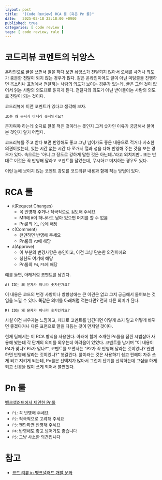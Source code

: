 ```yaml
---
layout: post
title:  "[Code Review] RCA 룰 (혹은 Pn 룰)"
date:   2025-02-18 22:18:00 +0900
published: true
categories: [ code review ]
tags: [ code review, rule ]
---
```


# 코드리뷰 코멘트의 뉘앙스

온라인으로 글을 쓰면서 일을 하다 보면 뉘앙스가 전달되지 않아서 오해를 사거나 의도가 충분한 전달이 되지 않는 경우가 많다. 같은 온라인이어도 글이 아닌 미팅콜을 진행하면 목소리나 표정에서 전달하는 사람의 의도가 보이는 경우가 있는데, 글은 그런 것이 없어서 읽는 사람의 의도대로 읽히게 된다. 전달자의 의도가 아닌 받아들이는 사람의 의도로 전달이 되는 것이다.

코드리뷰에 이런 코멘트가 있다고 생각해 보자.

```
ID는 왜 문자가 아니라 숫자인가요?
```

문자여야 하는데 숫자로 잘못 적은 것이라는 뜻인지 그저 숫자인 이유가 궁금해서 물어본 것인지 알기 어렵다.

코드리뷰를 주고 받다 보면 반영해도 좋고 그냥 넘어가도 좋은 내용으로 적거나 사소한 의견이었는데, 있는 시간 없는 시간 다 쪼개서 열과 성을 다해 반영해 주는 것을 보는 경우가 있다. 속으로는 '아니 그 정도로 강하게 말한 것은 아닌데..'라고 외치지만.. 또는 반대로 이것은 꼭 반영해 달라고 코멘트를 달았는데, 무시하고 머지하는 경우도 있다.

이런 눈에 보이지 않는 코멘트 강도를 코드리뷰 내용과 함께 적는 방법이 있다.


# RCA 룰

- `R`(Request Changes)
  - 꼭 반영해 주거나 적극적으로 검토해 주세요
  - MR에 `R`이 하나라도 남아 있으면 머지를 할 수 없음
  - Pn룰의 `P1`, `P2`에 해당
- `C`(Comment)
  - 왠만하면 반영해 주세요
  - Pn룰의 `P3`에 해당
- `A`(Approve)
  - 이 부분의 변경사항은 승인이고, 이건 그냥 단순한 의견이에요
  - 칭찬도 여기에 해당
  - Pn룰의 `P4`, `P5`에 해당

예를 들면, 아래처럼 코멘트를 남긴다.

```
A) ID는 왜 문자가 아니라 숫자인가요?
```

이 내용은 코드의 변경 사항이나 방향성에는 큰 이견은 없고 그저 궁금해서 물어보는 것임을 느낄 수 있다. 똑같은 의미를 아래처럼 적는다면? 전혀 다른 의미가 된다.

```
R) ID는 왜 문자가 아니라 숫자인가요?
```

사실 이건 싸우자는 느낌이고, 제대로 코멘트를 남긴다면 이렇게 쓰지 말고 어떻게 바뀌면 좋겠다거나 다른 표헌으로 말을 다듬는 것이 먼저일 것이다.

현재 팀에서는 이 RCA 방식을 사용한다. 아래에 함께 소개한 Pn룰을 잠깐 시범삼아 사용해 봤는데 각 단계의 의미를 외우는데 어려움이 있었다. 코멘트를 남기며 "이 내용이 P4가 맞나? P5가 맞나?", 코멘트를 보면서는 "P2가 꼭 반영해 달라는 것이었나? 왠만하면 반영해 달라는 것이었나?" 헷갈린다. 룰이라는 것은 사용하기 쉽고 편해야 자주 쓰게 되고 지키게 되는데, Pn룰은 선택지가 많아서 그런지 단계를 선택하는데 고심을 하게 되고 신경을 많이 쓰게 되어서 불편했다.


# Pn 룰
[뱅크샐러드에서 제안한 Pn룰](https://blog.banksalad.com/tech/banksalad-code-review-culture/)

- `P1`: 꼭 반영해 주세요
- `P2`: 적극적으로 고려해 주세요
- `P3`: 왠만하면 반영해 주세요
- `P4`: 반영해도 좋고 넘어가도 좋습니다
- `P5`: 그냥 사소한 의견입니다


# 참고

- [코드 리뷰 in 뱅크샐러드 개발 문화](https://blog.banksalad.com/tech/banksalad-code-review-culture/)
